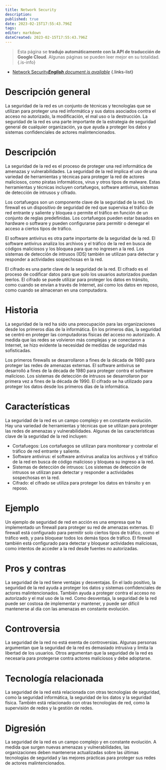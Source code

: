 ```yaml
---
title: Network Security
description: 
published: true
date: 2023-02-15T17:55:43.796Z
tags: 
editor: markdown
dateCreated: 2023-02-15T17:55:43.796Z
---
```


> Esta página se **tradujo automáticamente con la API de traducción de Google Cloud**.
Algunas páginas se pueden leer mejor en su totalidad.{.is-info}



- [Network Security***English** document is available*](/en/Knowledge-base/Dictionary/network-security)
{.links-list}


# Descripción general
La seguridad de la red es un conjunto de técnicas y tecnologías que se utilizan para proteger una red informática y sus datos asociados contra el acceso no autorizado, la modificación, el mal uso o la destrucción. La seguridad de la red es una parte importante de la estrategia de seguridad general de cualquier organización, ya que ayuda a proteger los datos y sistemas confidenciales de actores malintencionados.

# Descripción
La seguridad de la red es el proceso de proteger una red informática de amenazas y vulnerabilidades. La seguridad de la red implica el uso de una variedad de herramientas y técnicas para proteger la red de actores maliciosos, como piratas informáticos, virus y otros tipos de malware. Estas herramientas y técnicas incluyen cortafuegos, software antivirus, sistemas de detección de intrusos y cifrado.

Los cortafuegos son un componente clave de la seguridad de la red. Un firewall es un dispositivo de seguridad de red que supervisa el tráfico de red entrante y saliente y bloquea o permite el tráfico en función de un conjunto de reglas predefinidas. Los cortafuegos pueden estar basados en hardware o software y pueden configurarse para permitir o denegar el acceso a ciertos tipos de tráfico.

El software antivirus es otra parte importante de la seguridad de la red. El software antivirus analiza los archivos y el tráfico de la red en busca de códigos maliciosos y los bloquea para que no ingresen a la red. Los sistemas de detección de intrusos (IDS) también se utilizan para detectar y responder a actividades sospechosas en la red.

El cifrado es una parte clave de la seguridad de la red. El cifrado es el proceso de codificar datos para que solo los usuarios autorizados puedan leerlos. El cifrado se puede utilizar para proteger los datos en tránsito, como cuando se envían a través de Internet, así como los datos en reposo, como cuando se almacenan en una computadora.

# Historia
La seguridad de la red ha sido una preocupación para las organizaciones desde los primeros días de la informática. En los primeros días, la seguridad se centró en proteger las computadoras físicas del acceso no autorizado. A medida que las redes se volvieron más complejas y se conectaron a Internet, se hizo evidente la necesidad de medidas de seguridad más sofisticadas.

Los primeros firewalls se desarrollaron a fines de la década de 1980 para proteger las redes de amenazas externas. El software antivirus se desarrolló a fines de la década de 1980 para proteger contra el software malicioso. Los sistemas de detección de intrusos se desarrollaron por primera vez a fines de la década de 1990. El cifrado se ha utilizado para proteger los datos desde los primeros días de la informática.

# Características
La seguridad de la red es un campo complejo y en constante evolución. Hay una variedad de herramientas y técnicas que se utilizan para proteger las redes de amenazas y vulnerabilidades. Algunas de las características clave de la seguridad de la red incluyen:

- Cortafuegos: Los cortafuegos se utilizan para monitorear y controlar el tráfico de red entrante y saliente.
- Software antivirus: el software antivirus analiza los archivos y el tráfico de la red en busca de código malicioso y bloquea su ingreso a la red.
- Sistemas de detección de intrusos: Los sistemas de detección de intrusos se utilizan para detectar y responder a actividades sospechosas en la red.
- Cifrado: el cifrado se utiliza para proteger los datos en tránsito y en reposo.

# Ejemplo
Un ejemplo de seguridad de red en acción es una empresa que ha implementado un firewall para proteger su red de amenazas externas. El firewall está configurado para permitir solo ciertos tipos de tráfico, como el tráfico web, y para bloquear todos los demás tipos de tráfico. El firewall también está configurado para detectar y bloquear actividades maliciosas, como intentos de acceder a la red desde fuentes no autorizadas.

# Pros y contras
La seguridad de la red tiene ventajas y desventajas. En el lado positivo, la seguridad de la red ayuda a proteger los datos y sistemas confidenciales de actores malintencionados. También ayuda a proteger contra el acceso no autorizado y el mal uso de la red. Como desventaja, la seguridad de la red puede ser costosa de implementar y mantener, y puede ser difícil mantenerse al día con las amenazas en constante evolución.

# Controversia
La seguridad de la red no está exenta de controversias. Algunas personas argumentan que la seguridad de la red es demasiado intrusiva y limita la libertad de los usuarios. Otros argumentan que la seguridad de la red es necesaria para protegerse contra actores maliciosos y debe adoptarse.

# Tecnología relacionada
La seguridad de la red está relacionada con otras tecnologías de seguridad, como la seguridad informática, la seguridad de los datos y la seguridad física. También está relacionado con otras tecnologías de red, como la supervisión de redes y la gestión de redes.

# Digresión
La seguridad de la red es un campo complejo y en constante evolución. A medida que surgen nuevas amenazas y vulnerabilidades, las organizaciones deben mantenerse actualizadas sobre las últimas tecnologías de seguridad y las mejores prácticas para proteger sus redes de actores malintencionados.